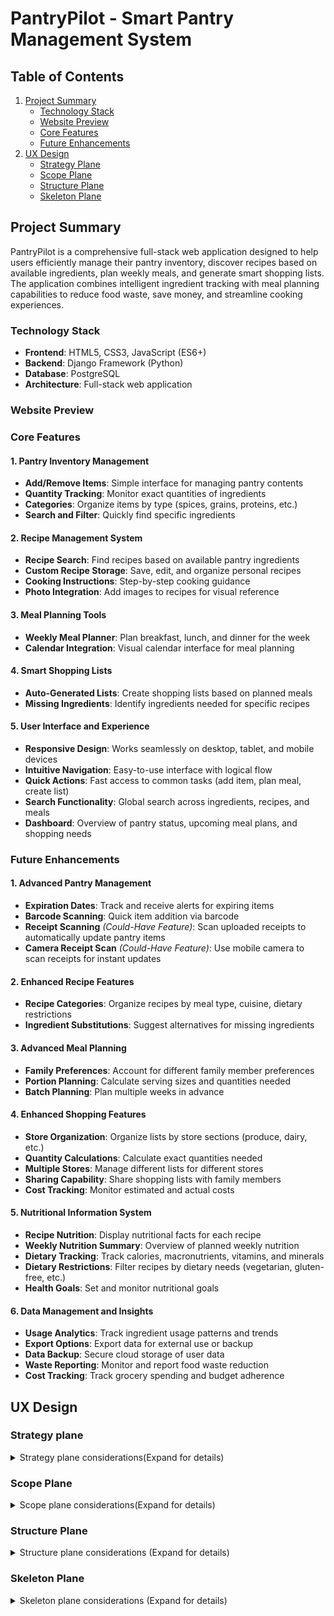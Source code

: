 # PantryPilot - Smart Pantry Management System

## Table of Contents
1. [Project Summary](#project-summary)
   - [Technology Stack](#technology-stack)
   - [Website Preview](#website-preview)
   - [Core Features](#core-features)
   - [Future Enhancements](#future-enhancements)
2. [UX Design](#ux-design)
   - [Strategy Plane](#strategy-plane)
   - [Scope Plane](#scope-plane)
   - [Structure Plane](#structure-plane)
   - [Skeleton Plane](#skeleton-plane)

## Project Summary

PantryPilot is a comprehensive full-stack web application designed to help users efficiently manage their pantry inventory, discover recipes based on available ingredients, plan weekly meals, and generate smart shopping lists. The application combines intelligent ingredient tracking with meal planning capabilities to reduce food waste, save money, and streamline cooking experiences.

### Technology Stack
- **Frontend**: HTML5, CSS3, JavaScript (ES6+)
- **Backend**: Django Framework (Python)
- **Database**: PostgreSQL
- **Architecture**: Full-stack web application

### Website Preview

### Core Features

#### 1. Pantry Inventory Management
- **Add/Remove Items**: Simple interface for managing pantry contents
- **Quantity Tracking**: Monitor exact quantities of ingredients
- **Categories**: Organize items by type (spices, grains, proteins, etc.)
- **Search and Filter**: Quickly find specific ingredients

#### 2. Recipe Management System
- **Recipe Search**: Find recipes based on available pantry ingredients
- **Custom Recipe Storage**: Save, edit, and organize personal recipes
- **Cooking Instructions**: Step-by-step cooking guidance
- **Photo Integration**: Add images to recipes for visual reference

#### 3. Meal Planning Tools
- **Weekly Meal Planner**: Plan breakfast, lunch, and dinner for the week
- **Calendar Integration**: Visual calendar interface for meal planning

#### 4. Smart Shopping Lists
- **Auto-Generated Lists**: Create shopping lists based on planned meals
- **Missing Ingredients**: Identify ingredients needed for specific recipes

#### 5. User Interface and Experience
- **Responsive Design**: Works seamlessly on desktop, tablet, and mobile devices
- **Intuitive Navigation**: Easy-to-use interface with logical flow
- **Quick Actions**: Fast access to common tasks (add item, plan meal, create list)
- **Search Functionality**: Global search across ingredients, recipes, and meals
- **Dashboard**: Overview of pantry status, upcoming meal plans, and shopping needs

### Future Enhancements

#### 1. Advanced Pantry Management
- **Expiration Dates**: Track and receive alerts for expiring items
- **Barcode Scanning**: Quick item addition via barcode
- **Receipt Scanning** *(Could-Have Feature)*: Scan uploaded receipts to automatically update pantry items
- **Camera Receipt Scan** *(Could-Have Feature)*: Use mobile camera to scan receipts for instant updates

#### 2. Enhanced Recipe Features
- **Recipe Categories**: Organize recipes by meal type, cuisine, dietary restrictions
- **Ingredient Substitutions**: Suggest alternatives for missing ingredients

#### 3. Advanced Meal Planning
- **Family Preferences**: Account for different family member preferences
- **Portion Planning**: Calculate serving sizes and quantities needed
- **Batch Planning**: Plan multiple weeks in advance

#### 4. Enhanced Shopping Features
- **Store Organization**: Organize lists by store sections (produce, dairy, etc.)
- **Quantity Calculations**: Calculate exact quantities needed
- **Multiple Stores**: Manage different lists for different stores
- **Sharing Capability**: Share shopping lists with family members
- **Cost Tracking**: Monitor estimated and actual costs

#### 5. Nutritional Information System
- **Recipe Nutrition**: Display nutritional facts for each recipe
- **Weekly Nutrition Summary**: Overview of planned weekly nutrition
- **Dietary Tracking**: Track calories, macronutrients, vitamins, and minerals
- **Dietary Restrictions**: Filter recipes by dietary needs (vegetarian, gluten-free, etc.)
- **Health Goals**: Set and monitor nutritional goals

#### 6. Data Management and Insights
- **Usage Analytics**: Track ingredient usage patterns and trends
- **Export Options**: Export data for external use or backup
- **Data Backup**: Secure cloud storage of user data
- **Waste Reporting**: Monitor and report food waste reduction
- **Cost Tracking**: Track grocery spending and budget adherence

## UX Design

### Strategy plane

<details>
    <summary>
    Strategy plane considerations(Expand for details)
    </summary>

### Target Audience

#### Primary Personas

##### Busy Family Manager (35-45 years)
**Profile**: Working parent managing household groceries for family of 3-5
- **Pain Points**: Forgetting what's in pantry, duplicate purchases, meal planning stress
- **Goals**: Save time and money, reduce food waste, feed family well
- **Tech Comfort**: Moderate (uses smartphone apps regularly)
- **Frequency**: Daily pantry checks, weekly meal planning

##### Budget-Conscious Home Cook (30-50 years)
**Profile**: Price-sensitive shopper, enjoys cooking, wants to maximize value
- **Pain Points**: Overspending on groceries, food expiration waste
- **Goals**: Stretch grocery budget, use all purchased ingredients
- **Tech Comfort**: Moderate (uses apps for deals and coupons)
- **Frequency**: Weekly planning, daily pantry monitoring

##### College Student/Young Adult (18-25 years)
**Profile**: Learning to cook independently, limited budget
- **Pain Points**: Food management inexperience, tight budget
- **Goals**: Learn cooking skills, avoid food waste, eat well cheaply
- **Tech Comfort**: Very High (digital native)
- **Frequency**: Learning-based usage, irregular planning

### Secondary Personas

##### Health-Conscious Professional (25-35 years)
**Profile**: Single or couple, career-focused, health and nutrition aware
- **Pain Points**: Limited cooking time, ingredient waste, nutritional tracking
- **Goals**: Eat healthily, maximize ingredient usage, efficient meal prep
- **Tech Comfort**: High (early adopter of productivity apps)
- **Frequency**: Multiple daily interactions, batch meal planning

##### Empty Nester Couple (50-65 years)
**Profile**: Cooking for two, downsizing food purchases
- **Pain Points**: Adjusting portion sizes, avoiding overbuying
- **Goals**: Maintain cooking enjoyment, manage smaller quantities
- **Tech Comfort**: Moderate (selective app adoption)
- **Frequency**: Regular but relaxed usage

### Business Goals

#### Primary Business Objectives
1. **Reduce Food Waste**: Help users track ingredients to minimize food spoilage and environmental impact
2. **Cost Optimization**: Enable smart shopping decisions by avoiding duplicate purchases and maximizing ingredient usage
3. **Time Efficiency**: Streamline meal planning and grocery shopping processes to save users valuable time
4. **User Engagement**: Create an engaging, habit-forming application that users return to regularly

#### Secondary Business Objectives
5. **Health Awareness**: Provide nutritional insights for informed dietary decisions and healthier eating habits
6. **Market Positioning**: Position as a solution for modern household food management
7. **Portfolio Value**: Demonstrate full-stack development capabilities and UX design skills
8. **Scalability**: Build foundation for potential future enhancements or enterprise features

### User Goals

#### Primary User Goals

##### Inventory Management Goals
- **Real-time Tracking**: Maintain accurate, up-to-date inventory of pantry items
- **Quantity Management**: Monitor ingredient quantities and usage patterns
- **Easy Updates**: Simple interface for adding, removing, and updating items
- **Search & Filter**: Quickly find specific ingredients in their pantry
- **Visual Organization**: See pantry contents at a glance with clear categorization

##### Recipe Discovery Goals
- **Ingredient-Based Search**: Find recipes using available pantry ingredients
- **Recipe Variety**: Discover new recipes and cooking ideas
- **Custom Recipe Storage**: Save and organize personal favorite recipes

##### Meal Planning Goals
- **Weekly Planning**: Plan balanced meals for the entire week
- **Visual Calendar**: See meal plans in an organized calendar format
- **Preparation Coordination**: Plan meals considering prep time and complexity

##### Shopping Efficiency Goals
- **Smart Shopping Lists**: Generate lists for missing ingredients
- **Store Organization**: Shopping lists organized by store sections
- **Duplicate Prevention**: Avoid buying items already in pantry

#### Secondary User Goals
- **Nutritional Information**: Access nutritional data for recipes and ingredients
- **Nutritional Balance**: Ensure variety and nutrition across planned meals
- **Learning**: Improve cooking skills and food management knowledge
- **Sharing**: Share favorite recipes and meal plans with family/friends
- **Automation**: Reduce the stress of meal planning decisions
- **Customization**: Adapt the system to personal preferences and dietary needs

</details>

### Scope Plane

<details>
    <summary>Scope plane considerations(Expand for details)</summary>

#### Core User Stories

##### User Authentication Stories (Sprint 1)

- **US001: User Registration**: **AS A** new user **I WANT TO** create an account with email and password **SO THAT I CAN** save my pantry data and access personalized features
- **US002: User Login**: **AS A** returning user **I WANT TO** log into my account **SO THAT I CAN** access my personal pantry
- **US003: User Logout**: **AS A** logged in user **I WANT TO** log out of my account **SO THAT I CAN** secure my data when finished

##### Basic Pantry Management Stories (Sprint 1)

- **US004: Add Pantry Items**: **AS A** logged in user **I WANT TO** add ingredients to my pantry with name and quantity **SO THAT I CAN** track what I have available for cooking
- **US005: View All Pantry Items**: **AS A** logged in user **I WANT TO** see all my pantry items in a list **SO THAT I CAN** quickly review what ingredients I have
- **US006: Edit Pantry Item Quantities**: **AS A** logged in user **I WANT TO** update ingredient quantities **SO THAT I CAN** keep my pantry inventory accurate as I use items
- **US007: Remove Pantry Items**: **AS A** logged in user **I WANT TO** delete items from my pantry **SO THAT I CAN** remove ingredients I no longer have

##### Help and Navigation Stories (Sprint 1)

- **US008: Website Help**: **AS A** new user **I WANT TO** see website help and navigation guidance **SO THAT I CAN** understand how to use PantryPilot effectively
- **US009: Basic Responsive Layout**: **AS A** mobile user **I WANT TO** access basic pantry features on my phone **SO THAT I CAN** manage my pantry while shopping

##### Recipe Discovery Stories (Sprint 2)

- **US010: Search Recipes by Available Ingredients**: **AS A** home cook **I WANT TO** find recipes using ingredients I have in my pantry **SO THAT I CAN** cook meals without additional shopping
- **US011: View Recipe Details**: **AS A** cook **I WANT TO** see detailed recipe information including ingredients, instructions, and prep time **SO THAT I CAN** understand what's needed to make the recipe
- **US012: Filter Recipes by Matching Ingredients**: **AS A** home cook **I WANT TO** filter recipes by how many pantry ingredients they use **SO THAT I CAN** prioritize recipes requiring minimal shopping

##### Recipe Management Stories (Sprint 2)

- **US013: Save Favorite Recipes**: **AS A** cook **I WANT TO** save recipes I like to a favorites list **SO THAT I CAN** easily find them again for future cooking
- **US014: View Saved Recipes**: **AS A** cook **I WANT TO** see all my saved recipes in one place **SO THAT I CAN** browse my personal recipe collection

##### Meal Planning Foundation (Sprint 3)

- **US015: View Weekly Meal Calendar**: **AS A** organized cook **I WANT TO** see a weekly meal calendar interface **SO THAT I CAN** plan my meals for the week ahead
- **US016: Add Meals to Calendar**: **AS A** meal planner **I WANT TO** add specific recipes to calendar days and meal times **SO THAT I CAN** organize my weekly cooking schedule

##### Shopping List Generation (Sprint 4)

- **US017: Generate Shopping Lists from Meal Plans**: **AS A** meal planner **I WANT TO** automatically generate shopping lists based on my planned meals **SO THAT I CAN** buy ingredients needed for my weekly menu
- **US018: Compare Pantry vs Recipe Ingredients**: **AS A** meal planner **I WANT TO** see which recipe ingredients I already have **SO THAT I CAN** only buy what I need
- **US019: View and Edit Shopping Lists**: **AS A** shopper **I WANT TO** view and modify my generated shopping list **SO THAT I CAN** customize it before shopping

##### Advanced Pantry Features (Sprint 5)

- **US020: Search Pantry Items**: **AS A** user with many ingredients **I WANT TO** search my pantry by name **SO THAT I CAN** quickly find specific items
- **US021: Categorize Pantry Items**: **AS A** organized user **I WANT TO** view my pantry items organized by categories (spices, grains, proteins, etc.) **SO THAT I CAN** easily find ingredients by type

##### Enhanced User Experience (Sprint 5)

- **US022: Full Responsive Design**: **AS A** mobile user **I WANT TO** access all PantryPilot features on my phone **SO THAT I CAN** manage pantry, recipes, and meal planning while mobile
- **US023: Remove Saved Recipes**: **AS A** cook **I WANT TO** remove recipes from my favorites list **SO THAT I CAN** keep my saved recipes relevant
- **US024: Enhanced Recipe Search**: **AS A** cook **I WANT TO** search recipes by name, cuisine, or dietary restrictions **SO THAT I CAN** find specific types of meals

#### Future Enhancement Stories (Post-MVP)

##### Personal Recipe Management
- **US025: Create Personal Recipes**: **AS A** cook **I WANT TO** create and save my own recipes **SO THAT I CAN** store my family recipes digitally
- **US026: Edit Personal Recipes**: **AS A** cook **I WANT TO** edit my personal recipes **SO THAT I CAN** improve and update them over time

##### Nutritional Information System
- **US027: View Recipe Nutrition**: **AS A** health-conscious cook **I WANT TO** see nutritional information for recipes **SO THAT I CAN** make informed dietary choices
- **US028: View Ingredient Nutrition**: **AS A** health-conscious user **I WANT TO** access nutritional data for individual ingredients **SO THAT I CAN** understand the nutritional value of my pantry items
- **US029: Weekly Nutrition Summary**: **AS A** health-conscious meal planner **I WANT TO** see a nutritional summary of my planned weekly meals **SO THAT I CAN** ensure balanced nutrition across the week
- **US030: Nutritional Balance Tracking**: **AS A** health-conscious user **I WANT TO** track calories, macronutrients, vitamins, and minerals **SO THAT I CAN** monitor my nutritional intake
- **US031: Dietary Restriction Filtering**: **AS A** user with dietary needs **I WANT TO** filter recipes by dietary restrictions (vegetarian, gluten-free, etc.) **SO THAT I CAN** find recipes that match my dietary requirements

##### Advanced Meal Planning
- **US032: Family Preferences**: **AS A** family cook **I WANT TO** set dietary preferences for family members **SO THAT I CAN** plan meals that work for everyone
- **US033: Batch Meal Planning**: **AS A** organized planner **I WANT TO** plan multiple weeks at once **SO THAT I CAN** prepare for busy periods

##### Advanced Pantry Management
- **US034: Track Expiration Dates**: **AS A** user **I WANT TO** track expiration dates for pantry items **SO THAT I CAN** use ingredients before they spoil
- **US035: Expiration Alerts**: **AS A** user **I WANT TO** receive alerts for expiring items **SO THAT I CAN** prioritize using them

#### Updated Feature Prioritization Matrix

| Feature | Sprint | Priority | User Impact | Development Effort | MVP Status |
|---------|--------|----------|-------------|-------------------|------------|
| User Authentication (US001-US003) | 1 | High | High | Medium | ✅ Must Have |
| Basic Pantry Management (US004-US007) | 1 | High | High | Medium | ✅ Must Have |
| Help & Basic Mobile (US008-US009) | 1 | High | Medium | Low | ✅ Must Have |
| Recipe Discovery (US010-US012) | 2 | High | High | High | ✅ Must Have |
| Recipe Management (US013-US014) | 2 | Medium | Medium | Medium | ✅ Should Have |
| Meal Planning (US015-US016) | 3 | High | High | High | ✅ Must Have |
| Shopping Lists (US017-US019) | 4 | High | High | High | ✅ Must Have |
| Advanced Pantry (US020-US021) | 5 | Medium | High | Medium | ✅ Should Have |
| Enhanced UX (US022-US024) | 5 | Medium | High | Medium | ✅ Should Have |
| Personal Recipes (US025-US026) | Future | Low | Medium | High | ⚠️ Could Have |
| Nutritional Information (US027-US031) | Future | Low | Medium | High | ⚠️ Could Have |
| Advanced Planning (US032-US033) | Future | Low | Low | High | ❌ Won't Have |
| Expiration Tracking (US034-US035) | Future | Low | Low | Medium | ❌ Won't Have |

**Sprint Breakdown:**

**Sprint 1 (Foundation)**: Authentication + Basic Pantry + Help
- Focus: Core user account management and basic pantry CRUD operations
- Deliverable: Users can register, login, and manage basic pantry inventory

**Sprint 2 (Recipe Discovery)**: Recipe Search + Recipe Management  
- Focus: Recipe discovery using pantry ingredients and basic recipe saving
- Deliverable: Users can find recipes based on available ingredients

**Sprint 3 (Planning Foundation)**: Meal Planning
- Focus: Meal calendar foundation and meal scheduling
- Deliverable: Users can plan weekly meals using saved recipes

**Sprint 4 (Shopping Integration)**: Shopping List Generation
- Focus: Generate shopping lists from meal plans with pantry comparison
- Deliverable: Complete meal planning to shopping workflow

**Sprint 5 (Polish & Enhancement)**: Advanced Pantry + Full Responsive + UX Improvements
- Focus: Advanced pantry features, mobile optimization and user experience enhancements
- Deliverable: Production-ready application with full feature set

</details>

### Structure Plane

<details>
    <summary>Structure plane considerations (Expand for details)</summary>

#### Information Architecture

##### Site Map and Navigation Structure

```
PantryPilot (Root)
├── Authentication
│   ├── Registration (/accounts/register/)
│   ├── Login (/accounts/login/)
│   └── Logout (/accounts/logout/)
├── Dashboard (/)
│   ├── Pantry Overview Widget
│   ├── Recent Recipes Widget
│   └── Upcoming Meals Widget
├── Pantry Management (/pantry/)
│   ├── View All Items (/pantry/)
│   ├── Add Item (/pantry/)
│   ├── Edit Item (/pantry/item/<id>/update/)
│   ├── Delete Item (/pantry/item/<id>/delete/)
│   ├── Handle duplicates while adding (/pantry/item/<id>/resolve/)
│   └── Search & Filter (/pantry/?search=<term>&category=<cat>)
├── Recipe Discovery (/recipes/)
│   ├── Recipe Search (/recipes/)
│   ├── Recipe Details (/recipes/<id>/)
│   ├── Saved Recipes (/recipes/saved/)
│   └── Recipe by Ingredients (/recipes/search-by-ingredients/)
├── Meal Planning (/meals/)
│   ├── Weekly Calendar (/meals/)
│   ├── Add Meal (/meals/add/)
│   └── Edit Meal Plan (/meals/<week>/edit/)
├── Shopping Lists (/shopping/)
│   ├── View Lists (/shopping/)
│   ├── Generate from Meals (/shopping/generate/)
│   └── Edit List (/shopping/<id>/edit/)
└── Help & Support (/help/)
    └── Getting Started Guide
```

##### Content Hierarchy and Relationships

**Primary Content Objects:**
- **User**: Authenticates and owns all personal data
- **PantryItem**: Core inventory item with quantity and category
- **Recipe**: External/saved recipes with ingredients and instructions
- **MealPlan**: Weekly calendar entries linking recipes to specific dates/times
- **ShoppingList**: Generated lists based on meal plans vs. pantry comparison

**Content Relationships:**
```
User (1) ──→ (Many) PantryItem
User (1) ──→ (Many) SavedRecipe
User (1) ──→ (Many) MealPlan
User (1) ──→ (Many) ShoppingList

MealPlan (Many) ──→ (1) Recipe
Recipe (Many) ──→ (Many) Ingredient
PantryItem (Many) ──→ (1) Category
ShoppingList (1) ──→ (Many) MealPlan
```

##### Information Grouping Strategy

**Sprint 1 - Foundation Architecture:**
- User authentication and profile management
- Basic pantry CRUD operations with simple list/detail views
- Help documentation and onboarding flows

**Sprint 2 - Recipe Integration:**
- Recipe discovery with external API integration
- Recipe detail views with ingredient matching
- Saved recipes collection management

**Sprint 3 - Planning Architecture:**
- Calendar-based meal planning interface
- Weekly view with meal slots (breakfast/lunch/dinner)
- Recipe-to-meal assignment workflows

**Sprint 4 - Shopping Integration:**
- Shopping list generation algorithms
- Pantry vs. recipe ingredient comparison logic
- List management and editing interfaces

**Sprint 5 - Enhanced Organization:**
- Advanced search and filtering systems
- Category-based organization for pantry items
- Mobile-responsive navigation patterns

#### Interaction Design

##### Core User Workflows

**1. New User Onboarding Flow**
```
Landing Page → Registration → Welcome Tour → Add First Pantry Items → Dashboard
```

**2. Daily Pantry Management Flow**
```
Dashboard → Pantry View → [Add/Edit/Remove Items] → Updated Dashboard
```

**3. Recipe Discovery and Saving Flow**
```
Dashboard → Recipe Search → Filter by Available Ingredients → View Recipe Details → Save to Favorites
```

**4. Weekly Meal Planning Flow**
```
Dashboard → Meal Calendar → Select Day/Meal → Browse Saved Recipes → Assign Recipe → Complete Week
```

**5. Shopping List Generation Flow**
```
Meal Calendar → Generate Shopping List → Review Missing Ingredients → Edit List → Shopping Mode
```

##### Navigation Patterns

**Primary Navigation (Always Visible):**
- Dashboard (Home icon)
- Pantry (Pantry icon)
- Recipes (Recipe book icon)
- Meal Planning (Calendar icon)
- Shopping Lists (Shopping cart icon)

**Secondary Navigation (Contextual):**
- Search functionality (Global header)
- User account menu (Profile dropdown)
- Help/Support (Question mark icon)
- Mobile hamburger menu (Responsive)

**Breadcrumb Navigation:**
- Enabled for deep content paths
- Format: Dashboard > Pantry > Add Item
- Skip for single-level pages

##### Interaction Patterns

**Quick Actions (Dashboard):**
- "Add Pantry Item" floating action button
- "Find Recipes" based on available ingredients
- "Plan Today's Meal" quick calendar access
- "Generate Shopping List" if meals planned

**Search and Filter Interactions:**
- Real-time search with debounced input
- Filter chips for categories, dietary restrictions
- Sort options for alphabetical, date added, quantity
- Clear all filters option

**Form Interactions:**
- Inline validation with immediate feedback
- Auto-save for lengthy forms (meal planning)
- Confirmation dialogs for destructive actions
- Progress indicators for multi-step processes

**Mobile-Specific Interactions:**
- Swipe gestures for delete/edit actions
- Pull-to-refresh for data updates
- Touch-friendly button sizing (44px minimum)
- Bottom navigation for primary actions

##### Progressive Disclosure Strategy

**Dashboard Information Hierarchy:**
```
Level 1: Critical alerts (low stock, expiring items)
Level 2: Quick stats (pantry count, planned meals)
Level 3: Recent activity and recommendations
Level 4: Detailed insights and analytics
```

**Pantry Management Hierarchy:**
```
Level 1: Item name, quantity, basic category
Level 2: Last updated date, usage frequency
Level 3: Detailed nutrition info, expiration dates
Level 4: Purchase history, cost tracking
```

**Recipe Information Hierarchy:**
```
Level 1: Recipe title, image, cook time, difficulty
Level 2: Ingredient list with pantry match indicators
Level 3: Detailed instructions and tips
Level 4: Nutritional information and user reviews
```

##### Error Handling and Feedback

**Error Prevention:**
- Form validation before submission
- Confirmation dialogs for destructive actions
- Auto-save drafts for complex forms
- Offline capability with sync notifications

**Error Recovery:**
- Clear error messages with suggested actions
- Undo functionality for accidental deletions
- Form state preservation after errors
- Alternative paths for failed operations

**Success Feedback:**
- Toast notifications for completed actions
- Visual state changes (checkmarks, color updates)
- Progress indicators for ongoing processes
- Achievement badges for milestones

##### Accessibility Considerations

**Keyboard Navigation:**
- Tab order follows logical content flow
- Skip links for main content areas
- Keyboard shortcuts for frequent actions
- Focus indicators clearly visible

**Screen Reader Support:**
- Semantic HTML structure with proper headings
- Alt text for all images and icons
- ARIA labels for complex interactions
- Live regions for dynamic content updates

**Visual Accessibility:**
- High contrast color schemes
- Scalable text up to 200% zoom
- Clear visual hierarchy with sufficient spacing
- Color-blind friendly design choices

#### Technical Architecture Considerations

##### Django App Structure
```
pantry_pilot/
├── accounts/          # User authentication and profiles
├── pantry/           # Pantry inventory management
├── recipes/          # Recipe discovery and management
├── meals/            # Meal planning functionality
├── shopping/         # Shopping list generation
├── core/             # Shared utilities and base templates
└── static/           # CSS, JavaScript, images
```

##### Database Relationship Design
- User-centric data isolation for privacy
- Optimized queries for dashboard widgets
- Efficient filtering for recipe searches
- Scalable architecture for future features

##### API Integration Points
- External recipe API for discovery
- Potential barcode scanning integration
- Future nutritional data services
- Shopping list sharing capabilities

</details>

### Skeleton Plane

<details>
    <summary>Skeleton plane considerations (Expand for details)</summary>

#### Interface Design and Wireframes

##### Layout Principles

**Grid System:**
- 12-column responsive grid for desktop layouts
- Mobile-first approach with breakpoints at 768px, 992px, and 1200px
- Consistent spacing using 8px baseline grid
- Maximum content width of 1200px with centered alignment

**Navigation Architecture:**
- Fixed top navigation bar with brand logo and primary navigation
- Breadcrumb navigation for deep content paths
- Mobile hamburger menu for responsive navigation
- Persistent user account and logout options in header

##### Core Page Wireframes

**1. Dashboard (Home Page) - Sprint 1**
```
┌─────────────────────────────────────────────────────────┐
│ Header: [Logo] [Nav: Pantry|Recipes|Meals|Shopping] [User]│
├─────────────────────────────────────────────────────────┤
│ Hero Section                                            │
│ ┌─────────────────────────────────────────────────────┐ │
│ │ Welcome to PantryPilot                              │ │
│ │ [Quick Add Item] [Find Recipes] [Plan Meal Today]   │ │
│ └─────────────────────────────────────────────────────┘ │
│                                                         │
│ Dashboard Widgets (3-column layout)                    │
│ ┌─────────────┐ ┌─────────────┐ ┌─────────────────────┐ │
│ │Pantry Stats │ │Recent       │ │Upcoming Meals       │ │
│ │• 24 Items   │ │Recipes      │ │Today: Pasta         │ │
│ │• 3 Low Stock│ │• Saved: 12  │ │Tomorrow: Salad      │ │
│ │[View All]   │ │• Recent: 5  │ │[View Calendar]      │ │
│ └─────────────┘ └─────────────┘ └─────────────────────┘ │
│                                                         │
│ Help Section                                           │
│ ┌─────────────────────────────────────────────────────┐ │
│ │ Getting Started Guide                               │ │
│ │ [Add Your First Item] [Explore Recipes]             │ │
│ └─────────────────────────────────────────────────────┘ │
└─────────────────────────────────────────────────────────┘
```

**2. Pantry List View with Add/Update Item Form - Sprint 1**

<figure>
  <img src="documentation/wireframes/wireframe_pantry_page.png" 
       alt="Pantry page wireframe" 
       width="800" 
       style="border: 1px solid #ccc; border-radius: 4px;">
  <figcaption><strong>Figure 1:</strong> Pantry page wireframe showing the inventory management interface with category organization and item cards and Add/Update Form.
  <em>Only available to authenticated users.</em>
  </figcaption>
</figure>

**4. Recipe Search View - Sprint 2**
```
┌─────────────────────────────────────────────────────────┐
│ Header: [Logo] [Nav: Pantry|RECIPES|Meals|Shopping] [User]│
├─────────────────────────────────────────────────────────┤
│ Breadcrumb: Dashboard > Recipes                        │
│                                                         │
│ Search Section                                         │
│ ┌─────────────────────────────────────────────────────┐ │
│ │ Find Recipes Using Your Pantry                      │ │
│ │ [Search by recipe name.............] [Search]       │ │
│ │ [☑] Show recipes I can make now                     │ │
│ │ [☐] Include recipes with missing ingredients        │ │
│ └─────────────────────────────────────────────────────┘ │
│                                                         │
│ Recipe Results (Grid Layout)                           │
│ ┌─────────────┐ ┌─────────────┐ ┌─────────────┐         │
│ │┌───────────┐│ │┌───────────┐│ │┌───────────┐│         │
│ ││Recipe IMG ││ ││Recipe IMG ││ ││Recipe IMG ││         │
│ │└───────────┘│ │└───────────┘│ │└───────────┘│         │
│ │Pasta Salad  │ │Stir Fry     │ │Tomato Soup  │         │
│ │⭐⭐⭐⭐⭐      │ │⭐⭐⭐⭐       │ │⭐⭐⭐⭐⭐       │         │
│ │✓ 5/6 items  │ │✓ 4/7 items  │ │✓ 3/5 items  │         │
│ │30 min       │ │20 min       │ │45 min       │         │
│ │[View][💖]   │ │[View][💖]   │ │[View][💖]   │         │
│ └─────────────┘ └─────────────┘ └─────────────┘         │
└─────────────────────────────────────────────────────────┘
```

**5. Recipe Detail View - Sprint 2**
```
┌─────────────────────────────────────────────────────────┐
│ Header: [Logo] [Nav: Pantry|RECIPES|Meals|Shopping] [User]│
├─────────────────────────────────────────────────────────┤
│ Breadcrumb: Dashboard > Recipes > Pasta Salad          │
│                                                         │
│ Recipe Header                                          │
│ ┌─────────────┐ ┌─────────────────────────────────────┐ │
│ │┌───────────┐│ │ Mediterranean Pasta Salad           │ │
│ ││Recipe     ││ │ ⭐⭐⭐⭐⭐ (4.8/5) • 127 reviews       │ │
│ ││Image      ││ │ 🕒 30 min • 👥 4 servings • 🔥 Easy   │ │
│ │└───────────┘│ │ [💖 Save Recipe] [📅 Add to Meal]    │ │
│ └─────────────┘ └─────────────────────────────────────┘ │
│                                                         │
│ Content Sections (2-column)                           │
│ ┌─────────────────────┐ ┌─────────────────────────────┐ │
│ │ Ingredients         │ │ Instructions                │ │
│ │ ✓ Pasta (2 cups)    │ │ 1. Boil water in large pot  │ │
│ │ ✓ Tomatoes (3)      │ │ 2. Cook pasta according to  │ │
│ │ ✓ Olive Oil (2 tbsp)│ │    package directions       │ │
│ │ ❌ Feta (1 cup)     │ │ 3. Drain and cool pasta     │ │
│ │ ❌ Olives (1/2 cup) │ │ 4. Mix vegetables and       │ │
│ │ ✓ = In your pantry  │ │    dressing in large bowl   │ │
│ │ ❌ = Need to buy    │ │ 5. Add pasta and toss       │ │
│ └─────────────────────┘ └─────────────────────────────┘ │
└─────────────────────────────────────────────────────────┘
```

**6. Weekly Meal Calendar - Sprint 3**
```
┌─────────────────────────────────────────────────────────┐
│ Header: [Logo] [Nav: Pantry|Recipes|MEALS|Shopping] [User]│
├─────────────────────────────────────────────────────────┤
│ Breadcrumb: Dashboard > Meal Planning                  │
│                                                         │
│ Calendar Header                                        │
│ ┌─────────────────────────────────────────────────────┐ │
│ │ Week of March 11-17, 2024   [< Previous] [Next >]  │ │
│ │ [Generate Shopping List] [Clear Week] [+ Add Meal]  │ │
│ └─────────────────────────────────────────────────────┘ │
│                                                         │
│ Weekly Calendar Grid                                   │
│ ┌────┬────────┬────────┬────────┬────────┬────────┬────┐ │
│ │    │ Mon 11 │ Tue 12 │ Wed 13 │ Thu 14 │ Fri 15 │... │ │
│ ├────┼────────┼────────┼────────┼────────┼────────┼────┤ │
│ │🌅  │Oatmeal │Smoothie│Pancakes│Cereal  │Toast   │... │ │
│ │    │[Edit]  │[Edit]  │[Edit]  │[Edit]  │[+]     │    │ │
│ ├────┼────────┼────────┼────────┼────────┼────────┼────┤ │
│ │🌞  │Salad   │Leftover│Sandwich│Soup    │[+]     │... │ │
│ │    │[Edit]  │[Edit]  │[Edit]  │[Edit]  │        │    │ │
│ ├────┼────────┼────────┼────────┼────────┼────────┼────┤ │
│ │🌙  │Pasta   │Stir Fry│Tacos   │Pizza   │[+]     │... │ │
│ │    │[Edit]  │[Edit]  │[Edit]  │[Edit]  │        │    │ │
│ └────┴────────┴────────┴────────┴────────┴────────┴────┘ │
└─────────────────────────────────────────────────────────┘
```

**7. Shopping List View - Sprint 4**
```
┌─────────────────────────────────────────────────────────┐
│ Header: [Logo] [Nav: Pantry|Recipes|Meals|SHOPPING] [User]│
├─────────────────────────────────────────────────────────┤
│ Breadcrumb: Dashboard > Shopping Lists                 │
│                                                         │
│ List Header                                            │
│ ┌─────────────────────────────────────────────────────┐ │
│ │ Shopping List for Week of March 11-17              │ │
│ │ Generated from meal plan • 12 items                 │ │
│ │ [🖨️ Print] [📤 Share] [✏️ Edit] [🔄 Regenerate]     │ │
│ └─────────────────────────────────────────────────────┘ │
│                                                         │
│ Shopping Categories                                    │
│ ┌─────────────────────────────────────────────────────┐ │
│ │ 🥬 Produce                                          │ │
│ │ ☐ Lettuce (1 head) - for Monday salad              │ │
│ │ ☐ Avocado (2) - for Wednesday tacos                │ │
│ │ ☐ Bell peppers (3) - for Tuesday stir fry          │ │
│ ├─────────────────────────────────────────────────────┤ │
│ │ 🧀 Dairy                                            │ │
│ │ ☐ Feta cheese (1 container) - for pasta salad      │ │
│ │ ☐ Milk (1 gallon) - for cereal                     │ │
│ ├─────────────────────────────────────────────────────┤ │
│ │ 🥩 Meat & Seafood                                   │ │
│ │ ☐ Ground beef (1 lb) - for tacos                   │ │
│ │ ☐ Chicken breast (2 lbs) - for stir fry            │ │
│ └─────────────────────────────────────────────────────┘ │
│                                                         │
│ [Mark All Complete] [Clear Completed]                  │
└─────────────────────────────────────────────────────────┘
```

**8. Mobile Navigation (Responsive)**
```
Mobile Breakpoint (<768px):

┌─────────────────────────┐
│ [☰] PantryPilot    [👤] │
├─────────────────────────┤
│                         │
│ Dashboard Content       │
│ (Stacked single column) │
│                         │
│ ┌─────────────────────┐ │
│ │ Pantry Stats        │ │
│ │ • 24 Items          │ │
│ │ • 3 Low Stock       │ │
│ └─────────────────────┘ │
│                         │
│ ┌─────────────────────┐ │
│ │ Recent Recipes      │ │
│ │ • Saved: 12         │ │
│ └─────────────────────┘ │
│                         │
│ ┌─────────────────────┐ │
│ │ Upcoming Meals      │ │
│ │ Today: Pasta        │ │
│ └─────────────────────┘ │
│                         │
├─────────────────────────┤
│ [🏠][🥫][📚][📅][🛒]    │
└─────────────────────────┘

Hamburger Menu Expanded:
┌─────────────────────────┐
│ [×] Navigation     [👤] │
├─────────────────────────┤
│ 🏠 Dashboard            │
│ 🥫 My Pantry            │
│ 📚 Recipes              │
│ 📅 Meal Planning        │
│ 🛒 Shopping Lists       │
│ ❓ Help & Support       │
│ ⚙️ Settings             │
│ 🚪 Logout               │
└─────────────────────────┘
```

##### Unauthenticated User Wireframes

**1. Landing Page (Home) - Unauthenticated**
```
┌─────────────────────────────────────────────────────────┐
│ Header: [Logo] PantryPilot              [Login][Sign Up]│
├─────────────────────────────────────────────────────────┤
│ Hero Section                                            │
│ ┌─────────────────────────────────────────────────────┐ │
│ │             Welcome to PantryPilot                  │ │
│ │        Smart Pantry Management Made Simple          │ │
│ │                                                     │ │
│ │ • Track your pantry inventory                       │ │
│ │ • Find recipes with available ingredients           │ │
│ │ • Plan weekly meals effortlessly                    │ │
│ │ • Generate smart shopping lists                     │ │
│ │                                                     │ │
│ │           [Get Started - Sign Up Free]              │ │
│ │                [Learn More]                         │ │
│ └─────────────────────────────────────────────────────┘ │
│                                                         │
│ Feature Showcase (3-column layout)                     │
│ ┌─────────────┐ ┌─────────────┐ ┌─────────────────────┐ │
│ │🥫 Pantry    │ │📚 Recipes   │ │📅 Meal Planning     │ │
│ │Management   │ │Discovery    │ │& Shopping           │ │
│ │             │ │             │ │                     │ │
│ │Keep track of│ │Find recipes │ │Plan meals and       │ │
│ │ingredients  │ │using what   │ │generate shopping    │ │
│ │and          │ │you already  │ │lists automatically │ │
│ │quantities   │ │have at home │ │                     │ │
│ └─────────────┘ └─────────────┘ └─────────────────────┘ │
│                                                         │
│ Testimonials/Benefits Section                          │
│ ┌─────────────────────────────────────────────────────┐ │
│ │ "Reduced my food waste by 40% and saved $200/month"│ │
│ │ "No more buying ingredients I already have!"       │ │
│ │ "Makes meal planning so much easier for my family" │ │
│ └─────────────────────────────────────────────────────┘ │
│                                                         │
│ Call to Action                                         │
│ ┌─────────────────────────────────────────────────────┐ │
│ │        Ready to Transform Your Kitchen?             │ │
│ │           [Sign Up - It's Free!]                    │ │
│ └─────────────────────────────────────────────────────┘ │
└─────────────────────────────────────────────────────────┘
```

**2. User Registration Page**
```
┌─────────────────────────────────────────────────────────┐
│ Header: [Logo] PantryPilot              [Login][Sign Up]│
├─────────────────────────────────────────────────────────┤
│ Breadcrumb: Home > Sign Up                              │
│                                                         │
│ Registration Container (Centered)                      │
│ ┌─────────────────────────────────────────────────────┐ │
│ │                Create Your Account                  │ │
│ │           Join thousands of smart home cooks       │ │
│ │                                                     │ │
│ │ Email Address *                                     │ │
│ │ [_________________________________]                │ │
│ │                                                     │ │
│ │ Username *                                          │ │
│ │ [_________________________________]                │ │
│ │                                                     │ │
│ │ Password *                                          │ │
│ │ [_________________________________]                │ │
│ │ ℹ️ Must be at least 8 characters                    │ │
│ │                                                     │ │
│ │ Confirm Password *                                  │ │
│ │ [_________________________________]                │ │
│ │                                                     │ │
│ │ ☐ I agree to the Terms of Service and Privacy      │ │
│ │   Policy                                            │ │
│ │                                                     │ │
│ │ [Create Account]                                    │ │
│ │                                                     │ │
│ │ Already have an account? [Login here]               │ │
│ └─────────────────────────────────────────────────────┘ │
│                                                         │
│ Security & Privacy Info                                │
│ ┌─────────────────────────────────────────────────────┐ │
│ │ 🔒 Your data is secure and private                  │ │
│ │ 📧 No spam - we only send helpful cooking tips     │ │
│ │ 🚫 Free forever - no hidden fees                   │ │
│ └─────────────────────────────────────────────────────┘ │
└─────────────────────────────────────────────────────────┘
```

**3. User Login Page**
```
┌─────────────────────────────────────────────────────────┐
│ Header: [Logo] PantryPilot              [Login][Sign Up]│
├─────────────────────────────────────────────────────────┤
│ Breadcrumb: Home > Login                                │
│                                                         │
│ Login Container (Centered)                             │
│ ┌─────────────────────────────────────────────────────┐ │
│ │                Welcome Back!                        │ │
│ │           Login to access your pantry               │ │
│ │                                                     │ │
│ │ Username or Email *                                 │ │
│ │ [_________________________________]                │ │
│ │                                                     │ │
│ │ Password *                                          │ │
│ │ [_________________________________]                │ │
│ │                                                     │ │
│ │ ☐ Remember me                                       │ │
│ │                                                     │ │
│ │ [Login to PantryPilot]                              │ │
│ │                                                     │ │
│ │ [Forgot your password?]                             │ │
│ │                                                     │ │
│ │ Don't have an account? [Sign up here]               │ │
│ └─────────────────────────────────────────────────────┘ │
│                                                         │
│ Quick Preview                                          │
│ ┌─────────────────────────────────────────────────────┐ │
│ │ After logging in, you'll be able to:               │ │
│ │ ✅ Add items to your personal pantry                 │ │
│ │ ✅ Search recipes using your ingredients             │ │
│ │ ✅ Plan your weekly meals                            │ │
│ │ ✅ Generate smart shopping lists                     │ │
│ └─────────────────────────────────────────────────────┘ │
└─────────────────────────────────────────────────────────┘
```

**4. Password Reset Request Page**
```
┌─────────────────────────────────────────────────────────┐
│ Header: [Logo] PantryPilot              [Login][Sign Up]│
├─────────────────────────────────────────────────────────┤
│ Breadcrumb: Home > Login > Reset Password               │
│                                                         │
│ Reset Container (Centered)                             │
│ ┌─────────────────────────────────────────────────────┐ │
│ │                Reset Your Password                  │ │
│ │       Enter your email to receive reset link       │ │
│ │                                                     │ │
│ │ Email Address *                                     │ │
│ │ [_________________________________]                │ │
│ │                                                     │ │
│ │ [Send Reset Link]                                   │ │
│ │                                                     │ │
│ │ Remember your password? [Back to Login]             │ │
│ └─────────────────────────────────────────────────────┘ │
│                                                         │
│ Help Section                                           │
│ ┌─────────────────────────────────────────────────────┐ │
│ │ Having trouble?                                     │ │
│ │ • Check your spam folder for the reset email       │ │
│ │ • Make sure you're using the correct email         │ │
│ │ • Contact support if you need additional help      │ │
│ └─────────────────────────────────────────────────────┘ │
└─────────────────────────────────────────────────────────┘
```

**5. About/Help Page (Public)**
```
┌─────────────────────────────────────────────────────────┐
│ Header: [Logo] [About][Features][Help]  [Login][Sign Up]│
├─────────────────────────────────────────────────────────┤
│ Breadcrumb: Home > Help                                 │
│                                                         │
│ Help Header                                            │
│ ┌─────────────────────────────────────────────────────┐ │
│ │                  How to Use PantryPilot             │ │
│ │              Your Smart Kitchen Assistant           │ │
│ └─────────────────────────────────────────────────────┘ │
│                                                         │
│ Help Sections                                          │
│ ┌─────────────────────────────────────────────────────┐ │
│ │ 🥫 Getting Started with Your Pantry                │ │
│ │ ├─ Adding your first items                          │ │
│ │ ├─ Organizing by categories                         │ │
│ │ └─ Tracking quantities                              │ │
│ │                                                     │ │
│ │ 📚 Finding and Saving Recipes                      │ │
│ │ ├─ Search recipes by ingredients                    │ │
│ │ ├─ Save your favorites                              │ │
│ │ └─ View detailed instructions                       │ │
│ │                                                     │ │
│ │ 📅 Meal Planning Made Easy                          │ │
│ │ ├─ Create weekly meal plans                         │ │
│ │ ├─ Assign recipes to days                           │ │
│ │ └─ Generate shopping lists                          │ │
│ │                                                     │ │
│ │ 🛒 Smart Shopping Lists                             │ │
│ │ ├─ Automatic list generation                        │ │
│ │ ├─ Check what you already have                      │ │
│ │ └─ Organize by store sections                       │ │
│ └─────────────────────────────────────────────────────┘ │
│                                                         │
│ FAQ Section                                            │
│ ┌─────────────────────────────────────────────────────┐ │
│ │ Frequently Asked Questions                          │ │
│ │ ▼ Is PantryPilot really free?                       │ │
│ │ ▼ How do I add items to my pantry?                  │ │
│ │ ▼ Can I use this on my mobile phone?                │ │
│ │ ▼ How does recipe search work?                      │ │
│ │ ▼ Can I share my meal plans?                        │ │
│ └─────────────────────────────────────────────────────┘ │
│                                                         │
│ Call to Action                                         │
│ ┌─────────────────────────────────────────────────────┐ │
│ │           Ready to Get Started?                     │ │
│ │           [Create Free Account]                     │ │
│ └─────────────────────────────────────────────────────┘ │
└─────────────────────────────────────────────────────────┘
```

**6. Features Page (Public)**
```
┌─────────────────────────────────────────────────────────┐
│ Header: [Logo] [About][Features][Help]  [Login][Sign Up]│
├─────────────────────────────────────────────────────────┤
│ Breadcrumb: Home > Features                             │
│                                                         │
│ Features Header                                        │
│ ┌─────────────────────────────────────────────────────┐ │
│ │               PantryPilot Features                  │ │
│ │         Everything you need for smart cooking       │ │
│ └─────────────────────────────────────────────────────┘ │
│                                                         │
│ Core Features (2-column layout)                       │
│ ┌─────────────────────┐ ┌─────────────────────────────┐ │
│ │ 🥫 Pantry Management│ │ 📚 Recipe Discovery         │ │
│ │ • Add/edit items    │ │ • Search by ingredients     │ │
│ │ • Track quantities  │ │ • View detailed recipes     │ │
│ │ • Organize by type  │ │ • Save favorites            │ │
│ │ • Search & filter   │ │ • Rate and review           │ │
│ └─────────────────────┘ └─────────────────────────────┘ │
│                                                         │
│ ┌─────────────────────┐ ┌─────────────────────────────┐ │
│ │ 📅 Meal Planning    │ │ 🛒 Smart Shopping           │ │
│ │ • Weekly calendar   │ │ • Auto-generated lists      │ │
│ │ • Drag & drop meals │ │ • Check pantry inventory    │ │
│ │ • Plan for family   │ │ • Organize by store         │ │
│ │ • Multiple meals    │ │ • Print or share lists      │ │
│ └─────────────────────┘ └─────────────────────────────┘ │
│                                                         │
│ Future Features                                        │
│ ┌─────────────────────────────────────────────────────┐ │
│ │ Coming Soon:                                        │ │
│ │ • 📊 Nutritional tracking                           │ │
│ │ • 📱 Barcode scanning                               │ │
│ │ • 📈 Food waste analytics                           │ │
│ │ • 👨‍👩‍👧‍👦 Family sharing                                 │ │
│ │ • 🧾 Receipt scanning                               │ │
│ └─────────────────────────────────────────────────────┘ │
│                                                         │
│ Pricing Information                                    │
│ ┌─────────────────────────────────────────────────────┐ │
│ │                   100% Free Forever                │ │
│ │ • No hidden fees or premium tiers                  │ │
│ │ • All features included                             │ │
│ │ • No ads or data selling                            │ │
│ │ • Built for the community                           │ │
│ │                                                     │ │
│ │              [Start Using PantryPilot]              │ │
│ └─────────────────────────────────────────────────────┘ │
└─────────────────────────────────────────────────────────┘
```

**7. Mobile Landing Page (Responsive)**
```
Mobile Breakpoint (<768px):

┌─────────────────────────┐
│[☰] PantryPilot  [Login]│
├─────────────────────────┤
│                         │
│ Hero Section            │
│ ┌─────────────────────┐ │
│ │   Smart Pantry      │ │
│ │   Management        │ │
│ │                     │ │
│ │ Track • Plan • Save │ │
│ │                     │ │
│ │ [Get Started Free]  │ │
│ │ [Learn More]        │ │
│ └─────────────────────┘ │
│                         │
│ Features (Stacked)      │
│ ┌─────────────────────┐ │
│ │ 🥫 Track Pantry     │ │
│ │ Never run out of    │ │
│ │ ingredients again   │ │
│ └─────────────────────┘ │
│                         │
│ ┌─────────────────────┐ │
│ │ 📚 Find Recipes     │ │
│ │ Use what you have   │ │
│ │ at home             │ │
│ └─────────────────────┘ │
│                         │
│ ┌─────────────────────┐ │
│ │ 📅 Plan Meals       │ │
│ │ Weekly planning     │ │
│ │ made simple         │ │
│ └─────────────────────┘ │
│                         │
│ ┌─────────────────────┐ │
│ │ 🛒 Smart Shopping   │ │
│ │ Auto-generated      │ │
│ │ shopping lists      │ │
│ └─────────────────────┘ │
│                         │
│ CTA Section             │
│ ┌─────────────────────┐ │
│ │ Ready to start?     │ │
│ │ [Sign Up Free]      │ │
│ └─────────────────────┘ │
└─────────────────────────┘

Hamburger Menu Expanded:
┌─────────────────────────┐
│ [×] Menu        [Login] │
├─────────────────────────┤
│ 🏠 Home                 │
│ ⭐ Features             │
│ ❓ How It Works         │
│ 📞 Contact              │
│ 📝 Sign Up              │
└─────────────────────────┘
```

#### Unauthenticated User Experience Flow

**User Journey for New Visitors:**
```
Landing Page → Features/About → Registration → Welcome Tour → Add First Pantry Items → Dashboard
     ↓
Help/FAQ → Registration → Email Verification → First Pantry Items
     ↓
Login Page → Dashboard → Onboarding Flow
```

**Key Design Considerations for Unauthenticated Users:**

1. **Clear Value Proposition**: Immediately communicate what PantryPilot does and why it's valuable
2. **Social Proof**: Include testimonials and benefits to build trust
3. **Low Friction Registration**: Simple signup process with minimal required fields
4. **Educational Content**: Help users understand the features before signing up
5. **Mobile Optimization**: Ensure landing pages work well on all devices
6. **Call-to-Action Placement**: Strategic placement of signup buttons throughout the journey

These wireframes ensure that users who aren't logged in have a clear path to understanding PantryPilot's value and can easily create an account to start using the application.